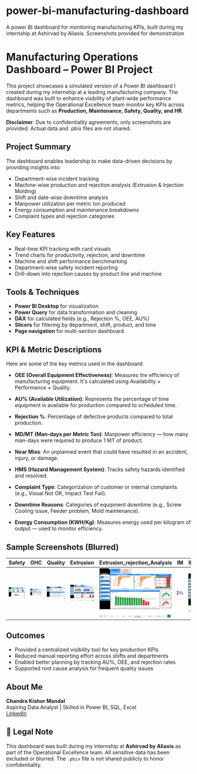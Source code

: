 # power-bi-manufacturing-dashboard
A power BI dashboard for monitoring manufacturing KPIs, built during my internship at Ashirvad by Aliaxis. Screenshots provided for demonstration

# Manufacturing Operations Dashboard – Power BI Project

This project showcases a simulated version of a Power BI dashboard I created during my internship at a leading manufacturing company. The dashboard was built to enhance visibility of plant-wide performance metrics, helping the Operational Excellence team monitor key KPIs across departments such as **Production, Maintenance, Safety, Quality, and HR**.

 **Disclaimer**: Due to confidentiality agreements, only screenshots are provided. Actual data and .pbix files are not shared.

## Project Summary

The dashboard enables leadership to make data-driven decisions by providing insights into:

- Department-wise incident tracking 
- Machine-wise production and rejection analysis (Extrusion & Injection Molding)
- Shift and date-wise downtime analysis
- Manpower utilization per metric ton produced
- Energy consumption and maintenance breakdowns
- Complaint types and rejection categories

## Key Features

- Real-time KPI tracking with card visuals
- Trend charts for productivity, rejection, and downtime
- Machine and shift performance benchmarking
- Department-wise safety incident reporting
- Drill-down into rejection causes by product line and machine

## Tools & Techniques

- **Power BI Desktop** for visualization
- **Power Query** for data transformation and cleaning
- **DAX** for calculated fields (e.g., Rejection %, OEE, AU%)
- **Slicers** for filtering by department, shift, product, and time
- **Page navigation** for multi-section dashboard


## KPI & Metric Descriptions

Here are some of the key metrics used in the dashboard:

- **OEE (Overall Equipment Effectiveness)**: Measures the efficiency of manufacturing equipment. It's calculated using Availability × Performance × Quality.

- **AU% (Available Utilization)**: Represents the percentage of time equipment is available for production compared to scheduled time.

- **Rejection %**: Percentage of defective products compared to total production.

- **MD/MT (Man-days per Metric Ton)**: Manpower efficiency — how many man-days were required to produce 1 MT of product.

- **Near Miss**: An unplanned event that could have resulted in an accident, injury, or damage.

- **HMS (Hazard Management System)**: Tracks safety hazards identified and resolved.

- **Complaint Type**: Categorization of customer or internal complaints (e.g., Visual Not OK, Impact Test Fail).

- **Downtime Reasons**: Categories of equipment downtime (e.g., Screw Cooling issue, Feeder problem, Mold maintenance).

- **Energy Consumption (KWH/Kg)**: Measures energy used per kilogram of output — used to monitor efficiency.

## Sample Screenshots (Blurred)

| Safety | OHC | Quality | Extrusion | Extrusion_rejection_Analysis | IM | IM_Rejection_Analysis | Maintenance | Manpower |
|--------|-----|---------|-----------|------------------------------|----|-----------------------|-------------|----------|
| ![Safety](Safety.png) | ![OHC](OHC.png) | ![Quality](Quality.png) |  ![Extrusion](Extrusion_production.png) | ![Extrusion_Rejection](Extrusion_Rejection_Analysis.png) | ![IM](IM_Production.png) | ![IM_Rejection](IM_Rejection_Analysis.png) | ![Maintenance](Maintenance.png) | ![Manpower](Manpower.png) |


## Outcomes

- Provided a centralized visibility tool for key production KPIs
- Reduced manual reporting effort across shifts and departments
- Enabled better planning by tracking AU%, OEE, and rejection rates
- Supported root cause analysis for frequent quality issues

## About Me

**Chandra Kishor Mandal**  
Aspiring Data Analyst | Skilled in Power BI, SQL, Excel  
[LinkedIn](https://www.linkedin.com/in/chandrakishor06)


## 📌 Legal Note

This dashboard was built during my internship at **Ashirvad by Aliaxis** as part of the Operational Excellence team. All sensitive data has been excluded or blurred. The `.pbix` file is not shared publicly to honor confidentiality.

